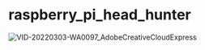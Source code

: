 # raspberry_pi_head_hunter


![VID-20220303-WA0097_AdobeCreativeCloudExpress](https://user-images.githubusercontent.com/73797587/156587288-e78ec3e8-ed88-44eb-833a-59780fe99f39.gif)

